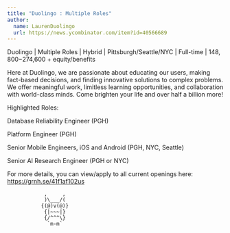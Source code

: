 ```yaml
---
title: "Duolingo : Multiple Roles"
author:
  name: LaurenDuolingo
  url: https://news.ycombinator.com/item?id=40566689
---
```

Duolingo | Multiple Roles | Hybrid | Pittsburgh&#x2F;Seattle&#x2F;NYC | Full-time | $148,800-$274,600 + equity&#x2F;benefits

Here at Duolingo, we are passionate about educating our users, making fact-based decisions, and finding innovative solutions to complex problems. We offer meaningful work, limitless learning opportunities, and collaboration with world-class minds. Come brighten your life and over half a billion more!

Highlighted Roles:

Database Reliability Engineer (PGH)

Platform Engineer (PGH)

Senior Mobile Engineers, iOS and Android (PGH, NYC, Seattle)

Senior AI Research Engineer (PGH or NYC)

For more details, you can view&#x2F;apply to all current openings here: <a href="https:&#x2F;&#x2F;grnh.se&#x2F;41f1af102us" rel="nofollow">https:&#x2F;&#x2F;grnh.se&#x2F;41f1af102us</a>

<pre><code>            ,     ,
            )\___&#x2F;(
           {(@)v(@)}
            {|~~~|}
            {&#x2F;^^^\}
             `m-m`</code></pre>
